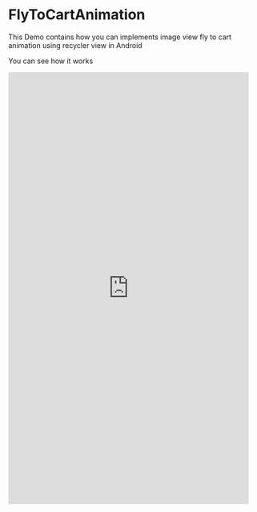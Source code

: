 # FlyToCartAnimation
This Demo contains how you can implements image view fly to cart animation using recycler view in Android 

You can see how it works 

<iframe src='https://gfycat.com/ifr/GentleColorfulCrane' frameborder='0' scrolling='no' width='480' height='864' allowfullscreen></iframe>

